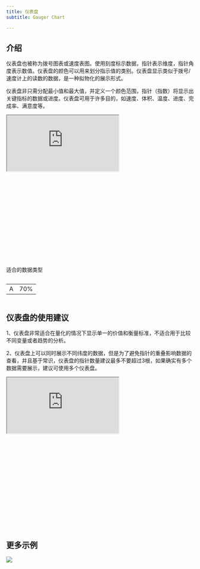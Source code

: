 ```yaml
---
title: 仪表盘
subtitle: Gauger Chart

---
```


## 介绍

仪表盘也被称为拨号图表或速度表图。使用刻度标示数据，指针表示维度，指针角度表示数值。仪表盘的颜色可以用来划分指示值的类别。仪表盘显示类似于拨号/速度计上的读数的数据，是一种拟物化的展示形式。

仪表盘非只需分配最小值和最大值，并定义一个颜色范围，指针（指数）将显示出关键指标的数据或进度。仪表盘可用于许多目的，如速度、体积、温度、进度、完成率、满意度等。

<div class="article-look-outside">
	<div class="article-look-inside" style="padding-bottom:50%">
	    <iframe class="article-look-content"
	    src="http://gallery.echartsjs.com/view-lite.html?cid=xH1vxib94f">
	    </iframe>
	</div>
</div>

<div  class="datatype" style="overflow:hidden" width="180px">
<p style="font-size:14px;font-weight:500;margin: 0 0 13px 0;">适合的数据类型</p>

<table class="lefttable" style="width: 40%; float:left; margin-right:15px">
	<tr>
		<td>A</td>
		<td>70%</td>
	</tr>
	
</table>

</div>

## 仪表盘的使用建议

1、仪表盘非常适合在量化的情况下显示单一的价值和衡量标准，不适合用于比较不同变量或者趋势的分析。

2、仪表盘上可以同时展示不同纬度的数据，但是为了避免指针的重叠影响数据的查看，并且基于常识，仪表盘的指针数量建议最多不要超过3根，如果确实有多个数据需要展示，建议可使用多个仪表盘。

<div class="article-look-outside">
	<div class="article-look-inside" style="padding-bottom:50%">
	    <iframe class="article-look-content"
	    src="http://gallery.echartsjs.com/view-lite.html?cid=gauge-car">
	    </iframe>
	</div>
</div>


## 更多示例


<div class="more-charts-example">
	<div class="charts-example-one">
		<a href="http://gallery.echartsjs.com/view-lite.html?cid=xSkY1CFYgZ">
			<div class="example-look-outside">
				<div class="article-look-inside" style="padding-bottom:81.90%">
				    <img class="article-look-content" src="./1gauge.png">
				</div>
			</div>
		</a>
	</div>
</div>
